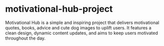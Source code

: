 # motivational-hub-project
Motivational Hub is a simple and inspiring project that delivers motivational quotes, books, advice and cute dog images to uplift users. It features a clean design, dynamic content updates, and aims to keep users motivated throughout the day. 
